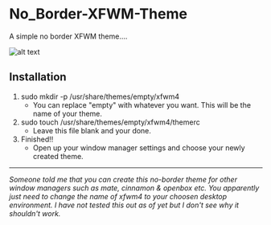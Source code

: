 # No_Border-XFWM-Theme

A simple no border XFWM theme....

![alt text](http://i.imgur.com/xwUGwI8.png "empty theme")

## Installation

1. sudo mkdir -p /usr/share/themes/empty/xfwm4
   - You can replace "empty" with whatever you want. This will be the name of your theme.
2. sudo touch /usr/share/themes/empty/xfwm4/themerc
   - Leave this file blank and your done.
3. Finished!!
   - Open up your window manager settings and choose your newly created theme.

---

_Someone told me that you can create this no-border theme for other window managers such as mate, cinnamon & openbox etc. You apparently just need to change the name of xfwm4 to your choosen desktop environment. I have not tested this out as of yet but I don't see why it shouldn't work._
